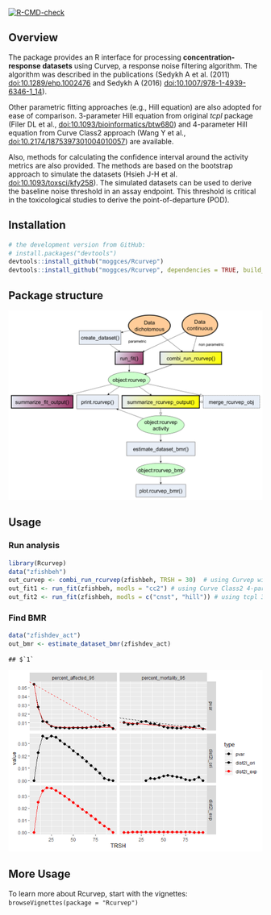   <!-- badges: start -->
  [![R-CMD-check](https://github.com/moggces/Rcurvep/actions/workflows/R-CMD-check.yaml/badge.svg)](https://github.com/moggces/Rcurvep/actions/workflows/R-CMD-check.yaml)
  <!-- badges: end -->
  
## Overview

The package provides an R interface for processing
**concentration-response datasets** using Curvep, a response noise filtering algorithm. The algorithm was described in the publications (Sedykh A et al. (2011) [doi:10.1289/ehp.1002476](https://doi.org/10.1289/ehp.1002476) and Sedykh A (2016) [doi:10.1007/978-1-4939-6346-1_14](https://doi.org/10.1007/978-1-4939-6346-1_14)). 

Other parametric fitting approaches (e.g., Hill equation) are also adopted for ease of comparison. 3-parameter Hill equation from original _tcpl_ package (Filer DL et al.,  [doi:10.1093/bioinformatics/btw680](https://doi.org/10.1093/bioinformatics/btw680)) and 4-parameter Hill equation from Curve Class2 approach (Wang Y et al.,  [doi:10.2174/1875397301004010057](https://doi.org/10.2174/1875397301004010057)) are available. 

Also, methods for calculating the confidence interval around the activity metrics are also provided. The methods are based on the bootstrap approach to simulate the datasets (Hsieh J-H et al. [doi:10.1093/toxsci/kfy258](https://doi.org/10.1093/toxsci/kfy258)). The simulated datasets can be used to derive the baseline noise threshold in an assay endpoint. This threshold is critical in the toxicological studies to derive the point-of-departure (POD).

## Installation

``` r
# the development version from GitHub:
# install.packages("devtools")
devtools::install_github("moggces/Rcurvep")
devtools::install_github("moggces/Rcurvep", dependencies = TRUE, build_vignettes = TRUE)
```

## Package structure

![](man/figures/rcurvep_scheme2.png)

## Usage

### Run analysis

``` r
library(Rcurvep)
data("zfishbeh")
out_curvep <- combi_run_rcurvep(zfishbeh, TRSH = 30)  # using Curvep with BMR = 30
out_fit1 <- run_fit(zfishbeh, modls = "cc2") # using Curve Class2 4-parameter hill
out_fit2 <- run_fit(zfishbeh, modls = c("cnst", "hill")) # using tcpl 3-parameter hill + constant model
```

### Find BMR

``` r
data("zfishdev_act")
out_bmr <- estimate_dataset_bmr(zfishdev_act)
```

    ## $`1`

![](man/figures/bmr_diagnostic_plot_example.png)<!-- -->

## More Usage

To learn more about Rcurvep, start with the vignettes:
`browseVignettes(package = "Rcurvep")`
